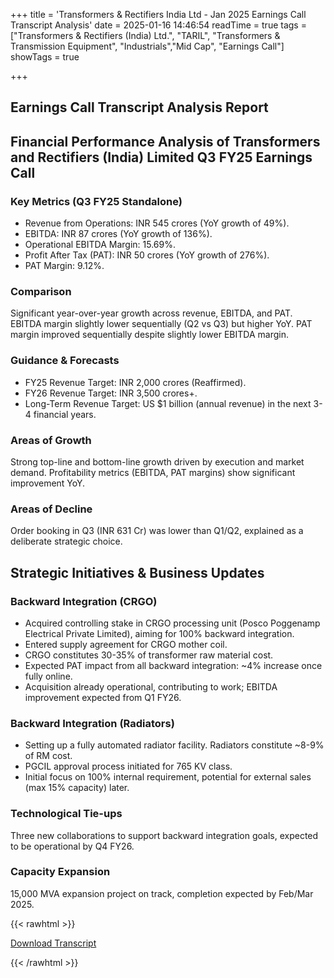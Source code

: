 +++
title = 'Transformers & Rectifiers India Ltd - Jan 2025 Earnings Call Transcript Analysis'
date = 2025-01-16 14:46:54
readTime = true
tags = ["Transformers & Rectifiers (India) Ltd.", "TARIL", "Transformers & Transmission Equipment", "Industrials","Mid Cap", "Earnings Call"]
showTags = true

+++



## Earnings Call Transcript Analysis Report
## Financial Performance Analysis of Transformers and Rectifiers (India) Limited Q3 FY25 Earnings Call

### Key Metrics (Q3 FY25 Standalone)

*   Revenue from Operations: INR 545 crores (YoY growth of 49%).
*   EBITDA: INR 87 crores (YoY growth of 136%).
*   Operational EBITDA Margin: 15.69%.
*   Profit After Tax (PAT): INR 50 crores (YoY growth of 276%).
*   PAT Margin: 9.12%.

### Comparison

Significant year-over-year growth across revenue, EBITDA, and PAT. EBITDA margin slightly lower sequentially (Q2 vs Q3) but higher YoY. PAT margin improved sequentially despite slightly lower EBITDA margin.

### Guidance & Forecasts

*   FY25 Revenue Target: INR 2,000 crores (Reaffirmed).
*   FY26 Revenue Target: INR 3,500 crores+.
*   Long-Term Revenue Target: US $1 billion (annual revenue) in the next 3-4 financial years.

### Areas of Growth

Strong top-line and bottom-line growth driven by execution and market demand. Profitability metrics (EBITDA, PAT margins) show significant improvement YoY.

### Areas of Decline

Order booking in Q3 (INR 631 Cr) was lower than Q1/Q2, explained as a deliberate strategic choice.

## Strategic Initiatives & Business Updates

### Backward Integration (CRGO)

*   Acquired controlling stake in CRGO processing unit (Posco Poggenamp Electrical Private Limited), aiming for 100% backward integration.
*   Entered supply agreement for CRGO mother coil.
*   CRGO constitutes 30-35% of transformer raw material cost.
*   Expected PAT impact from all backward integration: ~4% increase once fully online.
*   Acquisition already operational, contributing to work; EBITDA improvement expected from Q1 FY26.

### Backward Integration (Radiators)

*   Setting up a fully automated radiator facility. Radiators constitute ~8-9% of RM cost.
*   PGCIL approval process initiated for 765 KV class.
*   Initial focus on 100% internal requirement, potential for external sales (max 15% capacity) later.

### Technological Tie-ups

Three new collaborations to support backward integration goals, expected to be operational by Q4 FY26.

### Capacity Expansion

15,000 MVA expansion project on track, completion expected by Feb/Mar 2025.



{{< rawhtml >}}

<div class="button-container">    
    <a href="https://www.bseindia.com/stockinfo/AnnPdfOpen.aspx?Pname=4a1655b4-51e8-4366-9f54-a4940c6694dc.pdf" target="_blank" class="report-button">
      <i class="fas fa-file-pdf"></i> Download Transcript
    </a>
</div>
    
{{< /rawhtml >}}
